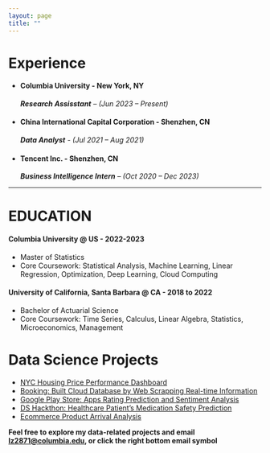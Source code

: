 ```yaml
---
layout: page
title: ""
---
```

# Experience #
- #### Columbia University - New York, NY ####
  ***Research Assisstant** – (Jun 2023 – Present)*
- #### China International Capital Corporation - Shenzhen, CN ####
  ***Data Analyst** - (Jul 2021 – Aug 2021)*
  
- #### Tencent Inc. - Shenzhen, CN ####
  ***Business Intelligence Intern** – (Oct 2020 – Dec 2023)*
  
---

# EDUCATION #
 #### Columbia University @ US - 2022-2023 ####
 - Master of Statistics
 - Core Coursework: Statistical Analysis, Machine Learning, Linear Regression, Optimization, Deep Learning, Cloud Computing
#### University of California, Santa Barbara @ CA - 2018 to 2022 ####
 - Bachelor of Actuarial Science
 - Core Coursework: Time Series, Calculus, Linear Algebra, Statistics, Microeconomics, Management

# Data Science Projects #
- [NYC Housing Price Performance Dashboard](https://liang0711.github.io/housing-Performance-examples/)
- [Booking: Built Cloud Database by Web Scrapping Real-time Information](https://liang0711.github.io/Web-Scraping-and-Cloud-Database/)
- [Google Play Store: Apps Rating Prediction and Sentiment Analysis](https://liang0711.github.io/Google/)
- [DS Hackthon: Healthcare Patient’s Medication Safety Prediction](https://liang0711.github.io/Hackthon/)
- [Ecommerce Product Arrival Analysis](https://liang0711.github.io/Ecommerce/)

**Feel free to explore my data-related projects and email lz2871@columbia.edu, or click the right bottom email symbol**


